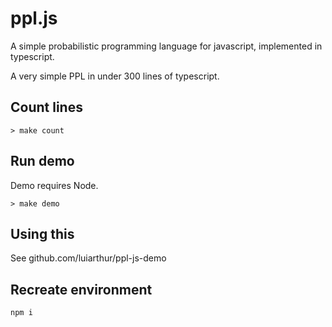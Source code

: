 # ppl.js
A simple probabilistic programming language for javascript, implemented in typescript.

A very simple PPL in under 300 lines of typescript.

## Count lines
```console
> make count
```

## Run demo
Demo requires Node.
```console
> make demo
```

## Using this
See github.com/luiarthur/ppl-js-demo

## Recreate environment
```console
npm i
```
